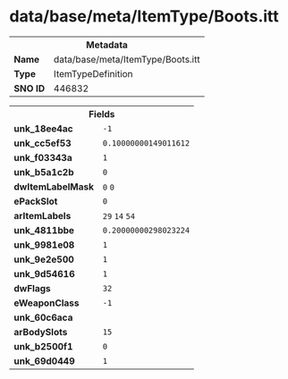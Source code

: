 <h1>data/base/meta/ItemType/Boots.itt</h1><table><tr><th colspan="100%">Metadata</th></tr><tr><td><b>Name</b></td><td>data/base/meta/ItemType/Boots.itt</td></tr><tr><td><b>Type</b></td><td>ItemTypeDefinition</td></tr><tr><td><b>SNO ID</b></td><td>446832</td></tr></table>

<table><tr><th colspan="100%">Fields</th></tr><tr><td><b>unk_18ee4ac</b></td><td><code>-1</code></td></tr><tr><td><b>unk_cc5ef53</b></td><td><code>0.10000000149011612</code></td></tr><tr><td><b>unk_f03343a</b></td><td><code>1</code></td></tr><tr><td><b>unk_b5a1c2b</b></td><td><code>0</code></td></tr><tr><td><b>dwItemLabelMask</b></td><td><code>0</code>
<code>0</code>
</td></tr><tr><td><b>ePackSlot</b></td><td><code>0</code></td></tr><tr><td><b>arItemLabels</b></td><td><code>29</code>
<code>14</code>
<code>54</code>
</td></tr><tr><td><b>unk_4811bbe</b></td><td><code>0.20000000298023224</code></td></tr><tr><td><b>unk_9981e08</b></td><td><code>1</code></td></tr><tr><td><b>unk_9e2e500</b></td><td><code>1</code></td></tr><tr><td><b>unk_9d54616</b></td><td><code>1</code></td></tr><tr><td><b>dwFlags</b></td><td><code>32</code></td></tr><tr><td><b>eWeaponClass</b></td><td><code>-1</code></td></tr><tr><td><b>unk_60c6aca</b></td><td></td></tr><tr><td><b>arBodySlots</b></td><td><code>15</code>
</td></tr><tr><td><b>unk_b2500f1</b></td><td><code>0</code></td></tr><tr><td><b>unk_69d0449</b></td><td><code>1</code></td></tr></table>

